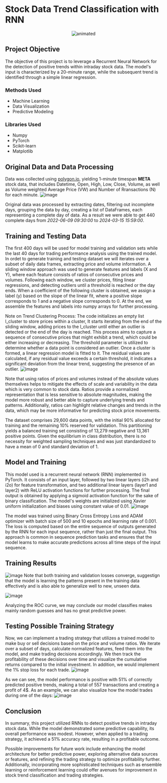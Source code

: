 # Stock Data Trend Classification with RNN
<p align="center">
  <img src="https://github.com/artaru/Stock-Data-Classification-with-RNN/blob/main/CreateCircle-ezgif.com-video-to-gif-converter.gif" alt="animated" />
</p>

## Project Objective
The objective of this project is to leverage a Recurrent Neural Network for the detection of positive trends within intraday stock data. The model's input is characterized by a 20-minute range, while the subsequent trend is identified through a simple linear regression. 

### Methods Used
* Machine Learning
* Data Visualization
* Predictive Modeling
  
### Libraries  Used
* Numpy
* PyTorch
* Scikit-learn
* Matplotlib

## Original Data and Data Processing
Data was collected using [polygon.io](https://polygon.io/), yielding 1-minute timespan **META** stock data, that includes Datetime, Open, High, Low, Close, Volume, as well as Volume weighted Average Price (VW)	and Number of Rransactions (N) for each minute. 
![image](https://github.com/artaru/Stock-Data-Classification-with-RNN/assets/79018762/17bd5a4e-c060-4777-9f9a-e1d147b3b51d)

Original data was processed by extracting dates, filtering out incomplete days, grouping the data by day, creating a list of DataFrames, each representing a complete day of data. As a result we were able to get 440 complete days from _2022-06-09 09:30:00_ to _2024-03-15 15:59:00_. 

##  Training and Testing Data
The first 400 days will be used for model training and validation sets while the last 40 days for trading performance analysis using the trained model. 
In ordet to generate training and testing dataset we will iterates over a subset of daily data frames, extracting price and volume information. A sliding window approach was used to generate features and labels (X and Y), where each feature consists of ratios of consecutive prices and volumes. Following each window, we cluster prices, fiting linear regressions, and detecting outliers until a threshold is reached or the day ends. When a coefficient of the following cluster is obtained, we assign a label (y) based on the slope of the linear fit, where a positive slope corresponds to 1 and a negative slope corresponds to 0.  At the end, we assemble the features and labels into numpy arrays for further processing.

Note on Trend Clustering Process: The code initializes an empty list l_cluster to store prices within a cluster, It starts iterating from the end of the sliding window, adding prices to the l_cluster until either an outlier is detected or the end of the day is reached. This process aims to capture a sequence of consecutive prices that might exhibit a trend, which could be either increasing or decreasing.
The threshold parameter is utilized to determine whether a data point is considered an outlier. Once a cluster is formed, a linear regression model is fitted to it. The residual values are calculated, if any residual value exceeds a certain threshold, it indicates a significant deviation from the linear trend, suggesting the presence of an outlier.
![image](https://github.com/artaru/Stock-Data-Classification-with-RNN/assets/79018762/9e4e918b-62f6-46d0-852f-3d7de5580f8a)

Note that using ratios of prices and volumes instead of the absolute values themselves helps to mitigate the effects of scale and variability in the data which is very common to stock data. Ratios provide a normalized representation that is less sensitive to absolute magnitudes, making the model more robust and better able to capture underlying trends and patterns. Additionally, ratios can highlight relative changes and trends in the data, which may be more informative for predicting stock price movements. 

The dataset comprises 29,600 data points, with the initial 90% allocated for training and the remaining 10% reserved for validation. This partitioning yields a balanced training set consisting of 13,279 negative and 13,361 positive points. Given the equilibrium in class distribution, there is no necessity for weighted sampling techniques and was just standardized to have a mean of 0 and standard deviation of 1. 

## Model and Training
This model used is a recurrent neural network (RNN) implemented in PyTorch. It consists of an input layer, followed by two linear layers (i2h and i2o) for feature transformation, and two additional linear layers (layer1 and layer2) with ReLU activation functions for further processing. The final output is obtained by applying a sigmoid activation function for the sake of binary classification. The model's weights are initialized using Xavier uniform initialization and biases using constant value of 0.01.
![image](https://github.com/artaru/Stock-Data-Classification-with-RNN/assets/79018762/9b765eec-4a70-42e3-ad19-b64ab5abd926)

The model was trained using Binary Cross Entropy Loss and ADAM optimizer with batch size of 500 and 10 epochs and learning rate of 0.001. The loss is computed based on the entire sequence of outputs generated by the RNN for each input sequence, rather than just the final output. This approach is common in sequence prediction tasks and ensures that the model learns to make accurate predictions across all time steps of the input sequence.

## Training Results 
![image](https://github.com/artaru/Stock-Data-Classification-with-RNN/assets/79018762/8c61052f-3b24-4a38-ac47-a783327cf8e6)
Note that both training and validation losses converge, suggestign that the model is learning the patterns present in the training data effectively and is also able to generalize well to new, unseen data.

![image](https://github.com/artaru/Stock-Data-Classification-with-RNN/assets/79018762/337e4f1f-4a6e-49c9-b38e-1f2a80cac2ed)

Analyzing the ROC curve, we may conclude our model classifies makes mainly random guesses and has no great predictive power.

## Testing Possible Training Strategy
Now, we can implement a trading strategy that utilizes a trained model to make buy or sell decisions based on the price and volume ratios. We iterate over a subset of days, calculate normalized features, feed them into the model, and make trading decisions accordingly. We then track the profitability of these decisions over time and visualize the cumulative returns compared to the initial investment. In addition, we would implement the 1% stop loss for each trade. 
![image](https://github.com/artaru/Stock-Data-Classification-with-RNN/assets/79018762/798b6da6-f928-4ed1-b2c4-862614f6d413)

As we can see, the model performance is positive with 51% of correctly predicted positive trends, making a total of 557 transactions and creating a profit of 4$. As an example, we can also visualize how the model trades during one of the days: 
![image](https://github.com/artaru/Stock-Data-Classification-with-RNN/assets/79018762/883328f0-3304-4120-ac14-4d2061fb6c9e)

## Conclusion 
In summary, this project utilized RNNs to detect positive trends in intraday stock data. While the model demonstrated some predictive capability, its overall performance was modest. However, when applied to a trading strategy, it achieved a 51% accuracy rate, resulting in a profitable outcome.

Possible improvements for future work include enhancing the model architecture for better predictive power, exploring alternative data sources or features, and refining the trading strategy to optimize profitability further. Additionally, incorporating more sophisticated techniques such as ensemble learning or reinforcement learning could offer avenues for improvement in stock trend classification and trading strategies.



















